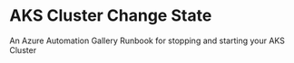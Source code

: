 # AKS Cluster Change State

An Azure Automation Gallery Runbook for stopping and starting your AKS Cluster
